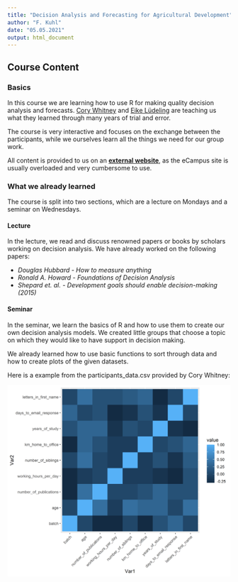 ```yaml
---
title: "Decision Analysis and Forecasting for Agricultural Development"
author: "F. Kuhl"
date: "05.05.2021"
output: html_document
---
```




## Course Content

### Basics
In this course we are learning how to use R for making quality decision analysis and forecasts. [Cory Whitney](https://cory-whitney.com/) and [Eike Lüdeling](http://www.eikeluedeling.com/index.html) are teaching us what they learned through many years of trial and error.

The course is very interactive and focuses on the exchange between the participants, while we ourselves learn all the things we need for our group work.

All content is provided to us on an [**external website**](https://cory-whitney.shinyapps.io/Decision_Analysis_Course/), as the eCampus site is usually overloaded and very cumbersome to use.


### What we already learned
The course is split into two sections, which are a lecture on Mondays and a seminar on Wednesdays.

#### Lecture
In the lecture, we read and discuss renowned papers or books by scholars working on decision analysis. We have already worked on the following papers:

* *Douglas Hubbard - How to measure anything*
* *Ronald A. Howard - Foundations of Decision Analysis*
* *Shepard et. al. - Development goals should enable decision-making (2015)*

#### Seminar
In the seminar, we learn the basics of R and how to use them to create our own decision analysis models. We created little groups that choose a topic on which they would like to have support in decision making.

We already learned how to use basic functions to sort through data and how to create plots of the given datasets.

Here is a example from the participants_data.csv provided by Cory Whitney:

![](cortile.png)
